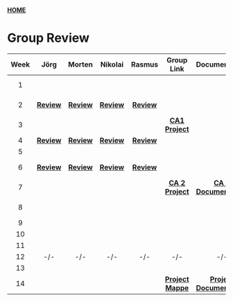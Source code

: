 [**HOME**](index.md)



# Group Review


| Week  | Jörg | Morten | Nikolai | Rasmus |  Group Link | Documentation|  QA  |
|:----: |:----:|:------:|:-------:|:------:|:-----------:|:------------:|:----:|
|   1   |      |        |         |        | |  |<a href="https://docs.google.com/document/d/1rLwf_K6mjhG_w0M2ShIjpAX_oaexI8qpa7Aco9l9KDw/edit?usp=sharing" target="_blank">**QA for week 1**</a> |
|   2   |<a href="https://www.joergoertel.com/week2/" target="_blank">**Review**</a>|<a href="https://www.mortenfeldtstudent.dk/SP2/index.html" target="_blank">**Review**</a>|<a href="http://techjahn.dk/NetworkWeek" target="_blank">**Review**</a>|<a href="https://rasmusporse.dk/NetworkAssignment/" target="_blank">**Review**</a>| | |[**QA for week 2**](week2.md)|
|   3   |     |        |         |        |<a href="https://techjahn.dk/CA1/" target="_blank">**CA1 Project**</a> |||
|   4   |<a href="https://www.joergoertel.com/ca2/" target="_blank">**Review**</a>|<a href="https://www.mortenfeldtstudent.dk/SP3/" target="_blank">**Review**</a>|<a href="https://techjahn.dk/SP3/" target="_blank">**Review**</a>|<a href="https://github.com/RPorse/TrialExamJPA" target="_blank">**Review**</a>| |||
|5| | | | | |||
|6|[**Review**](groupreviewWeek6.md)|[**Review**](groupreviewWeek6.md)|[**Review**](groupreviewWeek6.md)|[**Review**](groupreviewWeek6.md)|  ||[**QA for week 6**](wee6Questions.md)|
|7||||| [**CA 2 Project**](ca2.md) |<a href="https://docs.google.com/document/d/1N8gNPhAxuV0p3r3Mmluhbf-ZhQOLApIpVIpDofZ65lc/edit?usp=sharing" target="_blank">**CA 2 Documentation**</a> ||
|8||||| || [**QA for week 8**](week8.md) |
|9||||| |||
|10||||| |||
|11||||| |||
|12|-/-|-/-|-/-|-/-|-/-|-/-|-/-|
|13||||| |||
|14|||||[**Project Mappe**](semesterproject.md) | <a href="https://docs.google.com/document/d/1OWr0Qp2W5ujUXIz09-2Kr8jgBYqDO3w5HSBoD7KBJeI/edit?usp=sharing" target="_blank">**Project Documentation**</a> | <a href="https://docs.google.com/document/d/1GZwu3HUmYim9pYvub7T50yYtceEEtW9Gc3pffFzJu0Q/edit?usp=sharing" target="_blank">**Assignments**</a>|

